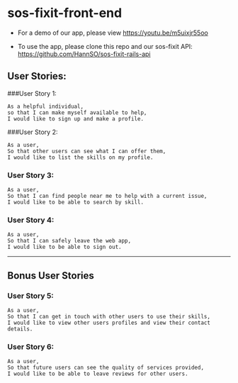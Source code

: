 # sos-fixit-front-end

* For a demo of our app, please view https://youtu.be/m5uixjr55oo

* To use the app, please clone this repo and our sos-fixit API: https://github.com/HannSO/sos-fixit-rails-api

## User Stories:

###User Story 1:
```
As a helpful individual,
so that I can make myself available to help,
I would like to sign up and make a profile.
```

###User Story 2:
```
As a user,
So that other users can see what I can offer them,
I would like to list the skills on my profile.
```

### User Story 3:
```
As a user,
So that I can find people near me to help with a current issue,
I would like to be able to search by skill.
```

### User Story 4:
```
As a user,
So that I can safely leave the web app,
I would like to be able to sign out.
```

---

## Bonus User Stories

### User Story 5:
```
As a user,
So that I can get in touch with other users to use their skills,
I would like to view other users profiles and view their contact details.
```

### User Story 6:
```
As a user,
So that future users can see the quality of services provided,
I would like to be able to leave reviews for other users.
```
